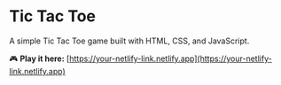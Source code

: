 # Tic Tac Toe

A simple Tic Tac Toe game built with HTML, CSS, and JavaScript.

🎮 **Play it here:** [https://your-netlify-link.netlify.app](https://your-netlify-link.netlify.app)
